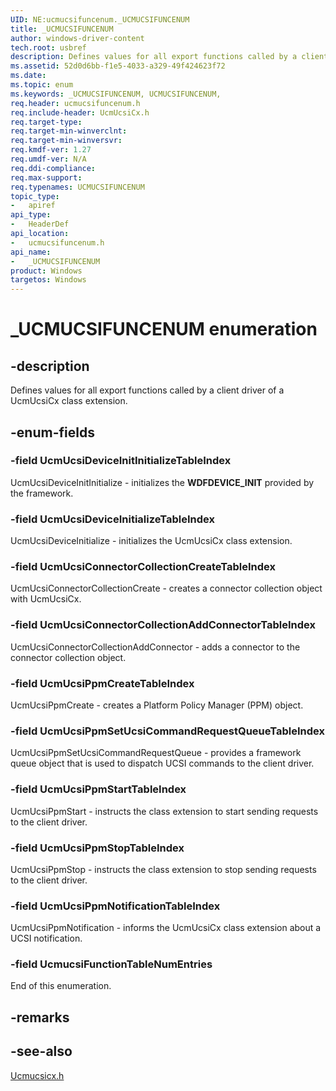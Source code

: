 ```yaml
---
UID: NE:ucmucsifuncenum._UCMUCSIFUNCENUM
title: _UCMUCSIFUNCENUM
author: windows-driver-content
tech.root: usbref
description: Defines values for all export functions called by a client driver of a UcmUcsiCx class extension. 
ms.assetid: 52d0d6bb-f1e5-4033-a329-49f424623f72
ms.date: 
ms.topic: enum
ms.keywords: _UCMUCSIFUNCENUM, UCMUCSIFUNCENUM, 
req.header: ucmucsifuncenum.h
req.include-header: UcmUcsiCx.h
req.target-type:
req.target-min-winverclnt:
req.target-min-winversvr:
req.kmdf-ver: 1.27
req.umdf-ver: N/A
req.ddi-compliance:
req.max-support:
req.typenames: UCMUCSIFUNCENUM
topic_type: 
-	apiref
api_type: 
-	HeaderDef
api_location: 
-	ucmucsifuncenum.h
api_name: 
-	_UCMUCSIFUNCENUM
product: Windows
targetos: Windows
---
```


# _UCMUCSIFUNCENUM enumeration

## -description
Defines values for all export functions called by a client driver of a UcmUcsiCx class extension. 


## -enum-fields

### -field UcmUcsiDeviceInitInitializeTableIndex 
UcmUcsiDeviceInitInitialize - initializes the **WDFDEVICE_INIT** provided by the framework.

### -field UcmUcsiDeviceInitializeTableIndex
UcmUcsiDeviceInitialize - initializes the UcmUcsiCx class extension.

### -field UcmUcsiConnectorCollectionCreateTableIndex 
UcmUcsiConnectorCollectionCreate - creates a connector collection object with UcmUcsiCx.

### -field UcmUcsiConnectorCollectionAddConnectorTableIndex 
UcmUcsiConnectorCollectionAddConnector - adds a connector to the connector collection object.

### -field UcmUcsiPpmCreateTableIndex 
UcmUcsiPpmCreate - creates a Platform Policy Manager (PPM) object.

### -field UcmUcsiPpmSetUcsiCommandRequestQueueTableIndex 
UcmUcsiPpmSetUcsiCommandRequestQueue - provides a framework queue object that is used to dispatch UCSI commands to the client driver.

### -field UcmUcsiPpmStartTableIndex 
UcmUcsiPpmStart - instructs the class extension to start sending requests to the client driver.

### -field UcmUcsiPpmStopTableIndex 
UcmUcsiPpmStop - instructs the class extension to stop sending requests to the client driver.

### -field UcmUcsiPpmNotificationTableIndex 
UcmUcsiPpmNotification - informs the UcmUcsiCx class extension about a UCSI notification.

### -field UcmucsiFunctionTableNumEntries 
End of this enumeration.

## -remarks

## -see-also

[Ucmucsicx.h](..\ucmucsicx\index.md)
